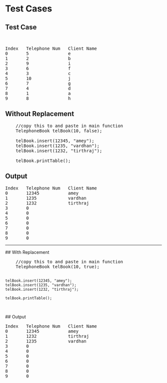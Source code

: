 # Test Cases

## Test Case

<br>
<pre>
Index   Telephone Num   Client Name
0       5               e
1       2               b
2       9               i
3       6               f
4       3               c
5       10              j
6       7               g
7       4               d
8       1               a
9       8               h
</pre>

## Without Replacement
<pre>
    //copy this to and paste in main function
    TelephoneBook telBook(10, false);

    telBook.insert(12345, "amey");
    telBook.insert(1235, "vardhan");
    telBook.insert(1232, "tirthraj");

    telBook.printTable();
</pre>
## Output
<pre>
Index   Telephone Num   Client Name
0       12345           amey
1       1235            vardhan
2       1232            tirthraj
3       0
4       0
5       0
6       0
7       0
8       0
9       0
</pre>

<hr>
## With Replacement
<pre>
    //copy this to and paste in main function
    TelephoneBook telBook(10, true);

    telBook.insert(12345, "amey");
    telBook.insert(1235, "vardhan");
    telBook.insert(1232, "tirthraj");

    telBook.printTable();
</pre>
## Output
<pre>
Index   Telephone Num   Client Name
0       12345           amey
1       1232            tirthraj
2       1235            vardhan
3       0
4       0
5       0
6       0
7       0
8       0
9       0
</pre>




